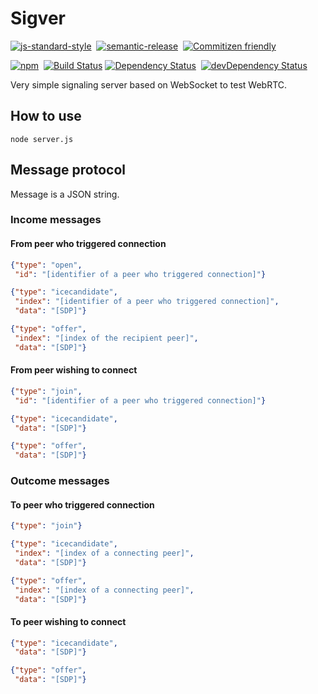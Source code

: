 # Sigver
[![js-standard-style](https://cdn.rawgit.com/feross/standard/master/badge.svg)](https://github.com/feross/standard)&nbsp;
[![semantic-release](https://img.shields.io/badge/%20%20%F0%9F%93%A6%F0%9F%9A%80-semantic--release-e10079.svg?style=flat-square)](https://github.com/semantic-release/semantic-release)&nbsp;
[![Commitizen friendly](https://img.shields.io/badge/commitizen-friendly-brightgreen.svg?style=flat-square)](http://commitizen.github.io/cz-cli/)&nbsp;

[![npm](https://img.shields.io/npm/v/sigver.svg)](https://www.npmjs.com/package/sigver)&nbsp;
[![Build Status](https://travis-ci.org/coast-team/sigver.svg?branch=master)](https://travis-ci.org/coast-team/sigver)
[![Dependency Status](https://david-dm.org/coast-team/sigver.svg)](https://david-dm.org/coast-team/sigver)&nbsp;
[![devDependency Status](https://david-dm.org/coast-team/sigver/dev-status.svg)](https://david-dm.org/coast-team/sigver#info=devDependencies)

Very simple signaling server based on WebSocket to test WebRTC.

## How to use
```
node server.js
```

## Message protocol
Message is a JSON string.

### Income messages
#### From peer who triggered connection
```json
{"type": "open",
 "id": "[identifier of a peer who triggered connection]"}
```
```json
{"type": "icecandidate",
 "index": "[identifier of a peer who triggered connection]",
 "data": "[SDP]"}
```
```json
{"type": "offer",
 "index": "[index of the recipient peer]",
 "data": "[SDP]"}
```

#### From peer wishing to connect
```json
{"type": "join",
 "id": "[identifier of a peer who triggered connection]"}
```
```json
{"type": "icecandidate",
 "data": "[SDP]"}
```
```json
{"type": "offer",
 "data": "[SDP]"}
```

### Outcome messages
#### To peer who triggered connection
```json
{"type": "join"}
```
```json
{"type": "icecandidate",
 "index": "[index of a connecting peer]",
 "data": "[SDP]"}
```
```json
{"type": "offer",
 "index": "[index of a connecting peer]",
 "data": "[SDP]"}
```

#### To peer wishing to connect
```json
{"type": "icecandidate",
 "data": "[SDP]"}
```
```json
{"type": "offer",
 "data": "[SDP]"}
```
